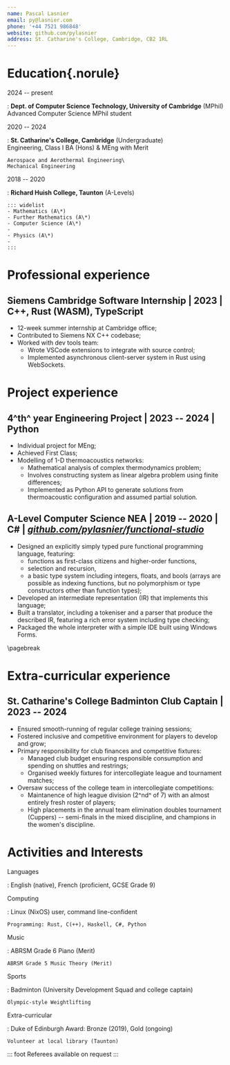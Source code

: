 ```yaml
---
name: Pascal Lasnier
email: py@lasnier.com
phone: '+44 7521 986848'
website: github.com/pylasnier
address: St. Catharine's College, Cambridge, CB2 1RL
---
```

# Education{.norule}

2024 -- present

:   **Dept. of Computer Science Technology, University of Cambridge** (MPhil)\
    Advanced Computer Science MPhil student

2020 -- 2024

:   **St. Catharine's College, Cambridge** (Undergraduate)\
    Engineering, Class I BA (Hons) & MEng with Merit

    Aerospace and Aerothermal Engineering\
    Mechanical Engineering

2018 -- 2020

:   **Richard Huish College, Taunton** (A-Levels)

    ::: widelist
    - Mathematics (A\*)
    - Further Mathematics (A\*)
    - Computer Science (A\*)
    -  
    - Physics (A\*)
    -  
    :::

# Professional experience

## **Siemens Cambridge Software Internship** | 2023 | C++, Rust (WASM), TypeScript

- 12-week summer internship at Cambridge office;
- Contributed to Siemens NX C++ codebase;
- Worked with dev tools team:
    - Wrote VSCode extensions to integrate with source control;
    - Implemented asynchronous client-server system in Rust using WebSockets.

# Project experience

## **4^th^ year Engineering Project** | 2023 -- 2024 | Python

- Individual project for MEng;
- Achieved First Class;
- Modelling of 1-D thermoacoustics networks:
    - Mathematical analysis of complex thermodynamics problem;
    - Involves constructing system as linear algebra problem using finite differences;
    - Implemented as Python API to generate solutions from thermoacoustic configuration and assumed partial solution.

## **A-Level Computer Science NEA** | 2019 -- 2020 | C# | [*github.com/pylasnier/functional-studio*](https://github.com/pylasnier/functional-studio)

- Designed an explicitly simply typed pure functional programming language, featuring:
    - functions as first-class citizens and higher-order functions,
    - selection and recursion,
    - a basic type system including integers, floats, and bools (arrays are possible as indexing functions, but no polymorphism or type constructors other than function types);
- Developed an intermediate representation (IR) that implements this language;
- Built a translator, including a tokeniser and a parser that produce the described IR, featuring a rich error system including type checking;
- Packaged the whole interpreter with a simple IDE built using Windows Forms.

\pagebreak

# Extra-curricular experience

## **St. Catharine's College Badminton Club Captain** | 2023 -- 2024

- Ensured smooth-running of regular college training sessions;
- Fostered inclusive and competitive environment for players to develop and grow;
- Primary responsibility for club finances and competitive fixtures:
    - Managed club budget ensuring responsible consumption and spending on shuttles and restrings;
    - Organised weekly fixtures for intercollegiate league and tournament matches;
- Oversaw success of the college team in intercollegiate competitions:
    - Maintanence of high league division (2^nd^ of 7) with an almost entirely fresh roster of players;
    - High placements in the annual team elimination doubles tournament (Cuppers) -- semi-finals in the mixed discipline, and champions in the women's discipline.

# Activities and Interests

Languages

:   English (native), French (proficient, GCSE Grade 9)

Computing

:   Linux (NixOS) user, command line-confident

    Programming: Rust, C(++), Haskell, C#, Python

Music

:   ABRSM Grade 6 Piano (Merit)

    ABRSM Grade 5 Music Theory (Merit)

Sports

:   Badminton (University Development Squad and college captain)

    Olympic-style Weightlifting

Extra-curricular

:   Duke of Edinburgh Award: Bronze (2019), Gold (ongoing)

    Volunteer at local library (Taunton)

::: foot
Referees available on request
:::
